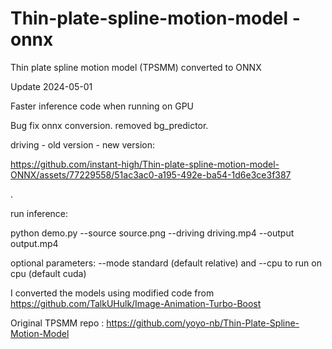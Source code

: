 # Thin-plate-spline-motion-model - onnx
Thin plate spline motion model (TPSMM) converted to ONNX

Update 2024-05-01

Faster inference code when running on GPU

Bug fix onnx conversion. removed bg_predictor.

driving - old version - new version:

https://github.com/instant-high/Thin-plate-spline-motion-model-ONNX/assets/77229558/51ac3ac0-a195-492e-ba54-1d6e3ce3f387

.

run inference:

python demo.py --source source.png --driving driving.mp4 --output output.mp4

optional parameters: --mode standard (default relative) and --cpu to run on cpu (default cuda)


I converted the models using modified code from https://github.com/TalkUHulk/Image-Animation-Turbo-Boost

Original TPSMM repo : https://github.com/yoyo-nb/Thin-Plate-Spline-Motion-Model


